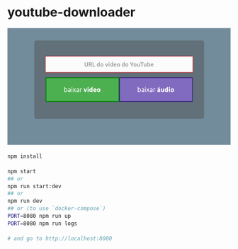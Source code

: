 # youtube-downloader

![demo](./demo.png)

```bash
npm install

npm start
## or
npm run start:dev
## or
npm run dev
## or (to use `docker-compose`)
PORT=8080 npm run up
PORT=8080 npm run logs

# and go to http://localhost:8080
```

